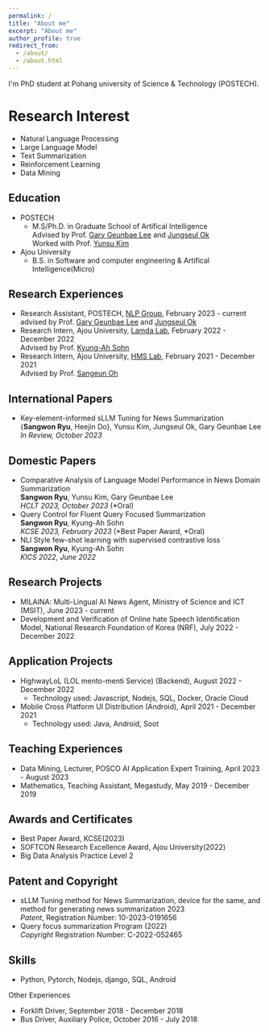 ```yaml
---
permalink: /
title: "About me"
excerpt: "About me"
author_profile: true
redirect_from: 
  - /about/
  - /about.html
---
```


I'm PhD student at Pohang university of Science & Technology (POSTECH).

Research Interest
======
- Natural Language Processing
- Large Language Model
- Text Summarization
- Reinforcement Learning
- Data Mining

Education
-----
- POSTECH
  - M.S/Ph.D. in Graduate School of Artifical Intelligence
                  <br>Advised by Prof. <a href="https://sites.google.com/view/gary-geunbae-lee/">Gary Geunbae Lee</a> and
                  <a href="https://sites.google.com/view/jungseulok">Jungseul Ok</a>
                  <br>Worked with Prof. <a href="https://www.yunsukim.me/">Yunsu Kim</a>
- Ajou University
  - B.S. in Software and computer engineering & Artifical Intelligence(Micro)

Research Experiences
------
- Research Assistant, POSTECH, <a href="https://sites.google.com/view/nlppostech/">NLP Group</a>, February 2023 - current<br>advised by Prof. <a href="https://sites.google.com/view/gary-geunbae-lee/">Gary Geunbae Lee</a> and
                    <a href="https://sites.google.com/view/jungseulok">Jungseul Ok</a>
- Research Intern, Ajou University, <a href="https://sites.google.com/site/kasohn/group/">Lamda Lab</a>, February 2022 - December 2022<br>Advised by Prof. <a href="https://sites.google.com/site/kasohn/group/">Kyung-Ah Sohn</a>
- Research Intern, Ajou University, <a href="https://sites.google.com/view/hmsl/">HMS Lab</a>, February 2021 - December 2021<br>Advised by Prof. <a href="https://sites.google.com/view/sangeunoh/">Sangeun Oh</a>

International Papers
-----

- Key-element-informed sLLM Tuning for News Summarization<br>{<b>Sangwon Ryu</b>, Heejin Do}, Yunsu Kim, Jungseul Ok, Gary Geunbae Lee <br> <span style="font-style: italic;"> In Review, October 2023 </span><br>

Domestic Papers
-----
- Comparative Analysis of Language Model Performance in News Domain Summarization<br>
                  <b>Sangwon Ryu</b>, Yunsu Kim, Gary Geunbae Lee <br> <span style="font-style: italic;"> HCLT 2023, October 2023 </span>(*Oral)
- Query Control for Fluent Query Focused Summarization<br>
                  <b>Sangwon Ryu</b>, Kyung-Ah Sohn <br> <span style="font-style: italic;"> KCSE 2023, February 2023 </span>(*Best Paper Award, *Oral)
- NLI Style few-shot learning with supervised contrastive loss<br>
                  <b>Sangwon Ryu</b>, Kyung-Ah Sohn <br> <span style="font-style: italic;">
                      KICS 2022, June 2022 </span>

Research Projects
-----
- MILAINA: Multi-Lingual AI News Agent, Ministry of Science and ICT (MSIT), June 2023 - current
- Development and Verification of Online hate Speech Identification Model, National Research Foundation of Korea (NRF), July 2022 - December 2022

Application Projects
-----
- HighwayLoL (LOL mento-menti Service) (Backend), August 2022 - December 2022
  - Technology used: Javascript, Nodejs, SQL, Docker, Oracle Cloud
- Mobile Cross Platform UI Distribution (Android), April 2021 - December 2021
  - Technology used: Java, Android, Soot

Teaching Experiences
------
- Data Mining, Lecturer, POSCO AI Application Expert Training, April 2023 - August 2023
- Mathematics, Teaching Assistant, Megastudy, May 2019 - December 2019

Awards and Certificates
-----
- Best Paper Award, KCSE(2023)
- SOFTCON Research Excellence Award, Ajou University(2022)
- Big Data Analysis Practice Level 2

Patent and Copyright
-----
- sLLM Tuning method for News Summarization, device for the same, and method for generating news summarization 2023<br>*Patent*, Registration Number: 10-2023-0191656
- Query focus summarization Program (2022)<br>*Copyright*
              Registration Number: C-2022-052465

Skills
-----
- Python, Pytorch, Nodejs, django, SQL, Android

Other Experiences
- Forklift Driver, September 2018 - December 2018
- Bus Driver, Auxiliary Police, October 2016 - July 2018
